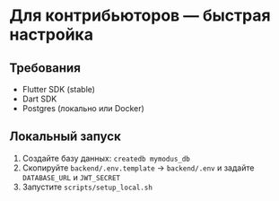 # Для контрибьюторов — быстрая настройка

## Требования
- Flutter SDK (stable)
- Dart SDK
- Postgres (локально или Docker)

## Локальный запуск
1. Создайте базу данных: `createdb mymodus_db`
2. Скопируйте `backend/.env.template` → `backend/.env` и задайте `DATABASE_URL` и `JWT_SECRET`
3. Запустите `scripts/setup_local.sh`
